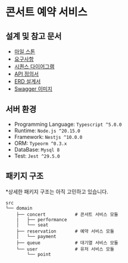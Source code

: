 # 콘서트 예약 서비스

## 설계 및 참고 문서
- [마일 스톤](https://github.com/users/dbwogus94/projects/3)
- [요구사항](docs/1-요구사항.md)
- [시퀀스 다이어그램](docs/2-시퀀스다이어그램.md)
- [API 정의서](docs/3-API-정의서.md)
- [ERD 설계서](docs/4-ERD-정의서.md)
- [Swagger 이미지](docs/swagger.png)


## 서버 환경
- Programming Language: `Typescript ^5.0.0`
- Runtime: `Node.js ^20.15.0`
- Framework: `Nestjs ^10.0.0`
- ORM: `Typeorm ^0.3.x`
- DataBase: `Mysql 8`
- Test: `Jest ^29.5.0`


## 패키지 구조
*상세한 패키지 구조는 아직 고민하고 있습니다.
```
src
└── domain
    ├── concert           # 콘서트 서비스 모듈
    |   ├── performance
    │   └── seat           
    ├── reservation       # 예약 서비스 모듈
    │   └── payment
    ├── queue             # 대기열 서비스 모듈
    └── user              # 유저 서비스 모듈
        └── point         
```

